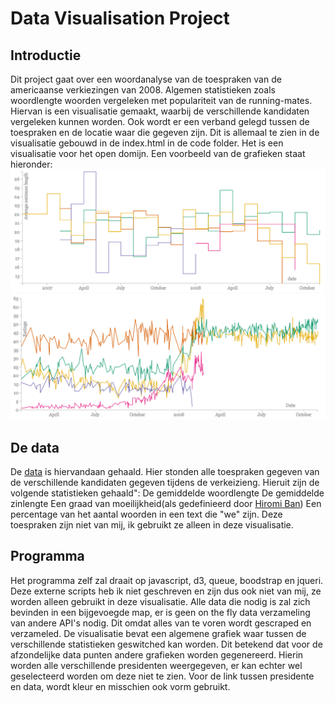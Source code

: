 # Data Visualisation Project

## Introductie

Dit project gaat over een woordanalyse van de toespraken van de americaanse verkiezingen van 2008. Algemen statistieken zoals woordlengte woorden vergeleken met populariteit van de running-mates. Hiervan is een visualisatie gemaakt, waarbij de verschillende kandidaten vergeleken kunnen worden. Ook wordt er een verband gelegd tussen de toespraken en de locatie waar die gegeven zijn. Dit is allemaal te zien in de visualisatie gebouwd in de index.html in de code folder. Het is een visualisatie voor het open domijn. Een voorbeeld van de grafieken staat hieronder:
![Grafiek1](/docs/other_docs/grafiek1.png)
![Grafiek2](/docs/other_docs/grafiek2.png)


## De data
De [data](http://www.presidency.ucsb.edu/2008_election.php) is hiervandaan gehaald. Hier stonden alle toespraken gegeven van de verschillende kandidaten gegeven tijdens de verkeizieng. Hieruit zijn de volgende statistieken gehaald":
De gemiddelde woordlengte
De gemiddelde zinlengte
Een graad van moeilijkheid(als gedefinieerd door [Hiromi Ban](http://ieeexplore.ieee.org/stamp/stamp.jsp?tp=&arnumber=5156475))
Een percentage van het aantal woorden in een text die "we" zijn. Deze toespraken zijn niet van mij, ik gebruikt ze alleen in deze visualisatie.

## Programma
Het programma zelf zal draait op javascript, d3, queue, boodstrap en jqueri. Deze externe scripts heb ik niet geschreven en zijn dus ook niet van mij, ze worden alleen gebruikt in deze visualisatie. Alle data die nodig is zal zich bevinden in een bijgevoegde map, er is geen on the fly data verzameling van andere API's nodig. Dit omdat alles van te voren wordt gescraped en verzameled. 
De visualisatie bevat een algemene grafiek waar tussen de verschillende statistieken geswitched kan worden. Dit betekend dat voor de afzondelijke data punten andere grafieken worden gegenereerd. Hierin worden alle verschillende presidenten weergegeven, er kan echter wel geselecteerd worden om deze niet te zien. Voor de link tussen presidente en data, wordt kleur en misschien ook vorm gebruikt.
